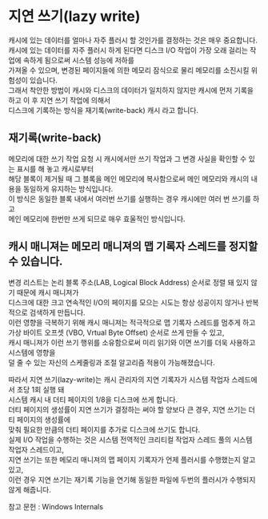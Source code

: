 # 지연 쓰기(lazy write)  

캐시에 있는 데이터를 얼마나 자주 플러시 할 것인가를 결정하는 것은 매우 중요합니다.  
캐시에 있는 데이터를 자주 플러시 하게 된다면 디스크 I/O 작업이 가장 오래 걸리는 작업에 속하게 됨으로써 시스템 성능에 저하를   
가져올 수 있으며, 변경된 페이지들에 의한 메모리 잠식으로 물리 메모리를 소진시킬 위험성이 있습니다.  
그래서 착안한 방법이 캐시와 디스크의 데이터가 일치하지 않지만 캐시에 먼저 기록을 하고 이 후 지연 쓰기 작업에 의해서  
디스크에 기록하는 방식을 재기록(write-back) 캐시 라고 합니다.  

## 재기록(write-back)  
메모리에 대한 쓰기 작업 요청 시 캐시에서만 쓰기 작업과 그 변경 사실을 확인할 수 있는 표시를 해 놓고 캐시로부터   
해당 블록이 제거될 때 그 블록을 메인 메모리에 복사함으로써 메인 메모리와 캐시의 내용을 동일하게 유지하는 방식입니다.   
이 방식은 동일한 블록 내에서 여러번 쓰기를 실행하는 경우 캐시에만 여러 번 쓰기를 하고   
메인 메모리에 한번만 쓰게 되므로 매우 효울적인 방식입니다.  

## 캐시 매니져는 메모리 매니져의 맵 기록자 스레드를 정지할 수 있습니다.  
변경 리스트는 논리 블록 주소(LAB, Logical Block Address) 순서로 정렬 돼 있지 않기 때문에 캐시 매니져가   
디스크에 대한 크고 연속적인 I/O의 페이지를 모으는 시도는 항상 성공이지 않거나 반복적으로 검색하게 만듭니다.  
이런 영향을 극복하기 위해 캐시 매니져는 적극적으로 맵 기록자 스레드를 멈추게 하고   
가상 바이트 오프셋 (VBO, Vrtual Byte Offset) 순서로 쓰게 만들 수 있고,  
캐시 매니져가 이런 쓰기 행위를 소유함으로써 미리 읽기와 이면 쓰기를 더욱 사용하고 시스템에 영향을   
덜 줄 수 있는 자신의 스케줄링과 조절 알고리즘 적용이 가능해졌습니다.  

따라서 지연 쓰기(lazy-write)는 캐시 관리자의 지연 기록자가 시스템 작업자 스레드에서 초당 1회 실행 돼   
시스템 캐시 내 더티 페이지의 1/8을 디스크에 쓰게 합니다.  
더티 페이지의 생성률이 지연 쓰기가 결정하는 써야 할 양보다 큰 경우, 지연 쓰기는 더티 페이지의 생성률에   
맞춰 필요한 만큼의 더티 페이지를 추가로 디스크에 쓰기도 합니다.  
실제 I/O 작업을 수행하는 것은 시스템 전역적인 크리티컬 작업자 스레드 풀의 시스템 작업자 스레드이고,   
지연 쓰기는 또한 메모리 매니져의 맵 페이지 기록자가 언제 플러시를 수행했는지 알고 있고,  
이런 경우 지연 쓰기는 재기록 기능을 연기해 동일한 파일에 두번의 플러시가 수행되지 않게 해줍니다.  

참고 문헌 : Windows Internals

